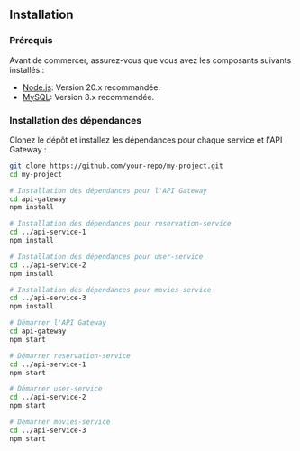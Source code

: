 ## Installation

### Prérequis
Avant de commercer, assurez-vous que vous avez les composants suivants installés :

- [Node.js](https://nodejs.org/en/download/): Version 20.x recommandée.
- [MySQL](https://dev.mysql.com/downloads/): Version 8.x recommandée.

### Installation des dépendances

Clonez le dépôt et installez les dépendances pour chaque service et l'API Gateway :

```bash
git clone https://github.com/your-repo/my-project.git
cd my-project

# Installation des dépendances pour l'API Gateway
cd api-gateway
npm install

# Installation des dépendances pour reservation-service
cd ../api-service-1
npm install

# Installation des dépendances pour user-service
cd ../api-service-2
npm install

# Installation des dépendances pour movies-service
cd ../api-service-3
npm install

# Démarrer l'API Gateway
cd api-gateway
npm start

# Démarrer reservation-service
cd ../api-service-1
npm start

# Démarrer user-service
cd ../api-service-2
npm start

# Démarrer movies-service
cd ../api-service-3
npm start